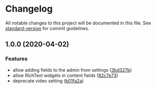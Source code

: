 # Changelog

All notable changes to this project will be documented in this file. See [standard-version](https://github.com/conventional-changelog/standard-version) for commit guidelines.

## 1.0.0 (2020-04-02)


### Features

* allow adding fields to the admin from settings ([3bd327b](https://github.com/unplugstudio/mezzanine-announcements/commit/3bd327becb0bf3a384f2e02c5b8d75fe3eece542))
* allow RichText widgets in content fields ([82c7e73](https://github.com/unplugstudio/mezzanine-announcements/commit/82c7e73a5892bdaa3539de3449247f95d3205519))
* deprecate video setting ([b01fa2a](https://github.com/unplugstudio/mezzanine-announcements/commit/b01fa2aa85bafc76c8c17186952d70b1f5e0ee8f))
